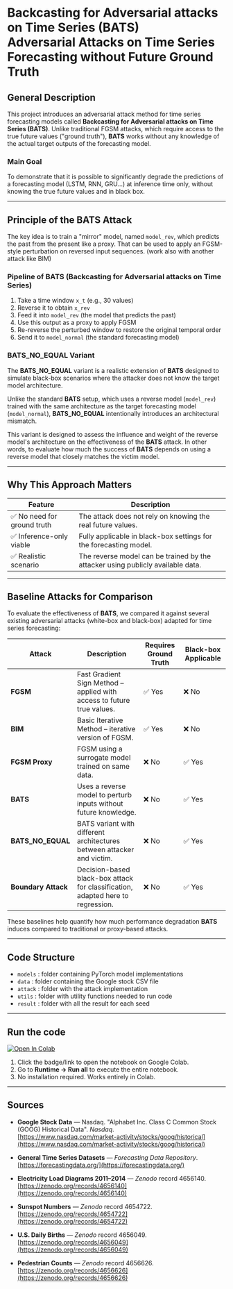 # Backcasting for Adversarial attacks on Time Series (BATS)<br>Adversarial Attacks on Time Series Forecasting without Future Ground Truth

## General Description

This project introduces an adversarial attack method for time series forecasting models called **Backcasting for Adversarial attacks on Time Series (BATS)**. Unlike traditional FGSM attacks, which require access to the true future values ("ground truth"), **BATS** works without any knowledge of the actual target outputs of the forecasting model.

### Main Goal

To demonstrate that it is possible to significantly degrade the predictions of a forecasting model (LSTM, RNN, GRU...) at inference time only, without knowing the true future values and in black box.

---

## Principle of the BATS Attack

The key idea is to train a "mirror" model, named `model_rev`, which predicts the past from the present like a proxy. That can be used to apply an FGSM-style perturbation on reversed input sequences. (work also with another attack like BIM)

### Pipeline of BATS (Backcasting for Adversarial attacks on Time Series)

1. Take a time window `x_t` (e.g., 30 values)  
2. Reverse it to obtain `x_rev`  
3. Feed it into `model_rev` (the model that predicts the past)  
4. Use this output as a proxy to apply FGSM  
5. Re-reverse the perturbed window to restore the original temporal order  
6. Send it to `model_normal` (the standard forecasting model)

### BATS_NO_EQUAL Variant
The **BATS_NO_EQUAL** variant is a realistic extension of **BATS** designed to simulate black-box scenarios where the attacker does not know the target model architecture.

Unlike the standard **BATS** setup, which uses a reverse model (`model_rev`) trained with the same architecture as the target forecasting model (`model_normal`), **BATS_NO_EQUAL** intentionally introduces an architectural mismatch.

This variant is designed to assess the influence and weight of the reverse model's architecture on the effectiveness of the **BATS** attack. In other words, to evaluate how much the success of **BATS** depends on using a reverse model that closely matches the victim model.

---

## Why This Approach Matters

| Feature                       | Description                                                                  |
| ------------------------------- | ---------------------------------------------------------------------------- |
| ✅ No need for ground truth            | The attack does not rely on knowing the real future values.                   |
| ✅ Inference-only viable | Fully applicable in black-box settings for the forecasting model.             |
| ✅ Realistic scenario                      | The reverse model can be trained by the attacker using publicly available data. |

---

## Baseline Attacks for Comparison

To evaluate the effectiveness of **BATS**, we compared it against several existing adversarial attacks (white-box and black-box) adapted for time series forecasting:

| Attack | Description | Requires Ground Truth | Black-box Applicable |
|--------|-------------|------------------------|-----------------------|
| **FGSM** | Fast Gradient Sign Method – applied with access to future true values. | ✅ Yes | ❌ No |
| **BIM** | Basic Iterative Method – iterative version of FGSM. | ✅ Yes | ❌ No |
| **FGSM Proxy** | FGSM using a surrogate model trained on same data. | ❌ No | ✅ Yes |
| **BATS** | Uses a reverse model to perturb inputs without future knowledge. | ❌ No | ✅ Yes |
| **BATS_NO_EQUAL** | BATS variant with different architectures between attacker and victim. | ❌ No | ✅ Yes |
| **Boundary Attack** | Decision-based black-box attack for classification, adapted here to regression.| ❌ No | ✅ Yes |

These baselines help quantify how much performance degradation **BATS** induces compared to traditional or proxy-based attacks.

---

## Code Structure

* `models` : folder containing PyTorch model implementations  
* `data` : folder containing the Google stock CSV file  
* `attack` : folder with the attack implementation  
* `utils` :  folder with utility functions needed to run code  
* `result` :  folder with all the result for each seed

---

## Run the code

[![Open In Colab](https://colab.research.google.com/assets/colab-badge.svg)](https://colab.research.google.com/github/Samy-Annasri/ReverseForecastAttack/blob/main/ReverseForecastAttack.ipynb)

1. Click the badge/link to open the notebook on Google Colab.  
2. Go to **Runtime → Run all** to execute the entire notebook.  
3. No installation required. Works entirely in Colab.

---

## Sources

- **Google Stock Data** — Nasdaq. "Alphabet Inc. Class C Common Stock (GOOG) Historical Data". *Nasdaq*.  
  [https://www.nasdaq.com/market-activity/stocks/goog/historical](https://www.nasdaq.com/market-activity/stocks/goog/historical)  

- **General Time Series Datasets** — *Forecasting Data Repository*.  
  [https://forecastingdata.org/](https://forecastingdata.org/)  

- **Electricity Load Diagrams 2011–2014** — *Zenodo* record 4656140.  
  [https://zenodo.org/records/4656140](https://zenodo.org/records/4656140)  

- **Sunspot Numbers** — *Zenodo* record 4654722.  
  [https://zenodo.org/records/4654722](https://zenodo.org/records/4654722)  

- **U.S. Daily Births** — *Zenodo* record 4656049.  
  [https://zenodo.org/records/4656049](https://zenodo.org/records/4656049)  

- **Pedestrian Counts** — *Zenodo* record 4656626.  
  [https://zenodo.org/records/4656626](https://zenodo.org/records/4656626)  


